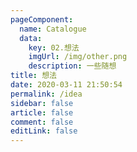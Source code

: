 ```yaml
---
pageComponent: 
  name: Catalogue
  data: 
    key: 02.想法
    imgUrl: /img/other.png
    description: 一些随想
title: 想法
date: 2020-03-11 21:50:54
permalink: /idea
sidebar: false
article: false
comment: false
editLink: false
---
```

